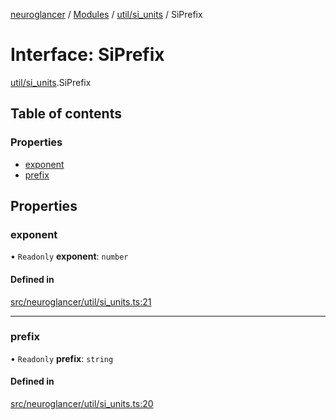 [neuroglancer](../README.md) / [Modules](../modules.md) / [util/si\_units](../modules/util_si_units.md) / SiPrefix

# Interface: SiPrefix

[util/si_units](../modules/util_si_units.md).SiPrefix

## Table of contents

### Properties

- [exponent](util_si_units.SiPrefix.md#exponent)
- [prefix](util_si_units.SiPrefix.md#prefix)

## Properties

### exponent

• `Readonly` **exponent**: `number`

#### Defined in

[src/neuroglancer/util/si_units.ts:21](https://github.com/ActiveBrainAtlas2/neuroglancer/blob/1beb5d34/src/neuroglancer/util/si_units.ts#L21)

___

### prefix

• `Readonly` **prefix**: `string`

#### Defined in

[src/neuroglancer/util/si_units.ts:20](https://github.com/ActiveBrainAtlas2/neuroglancer/blob/1beb5d34/src/neuroglancer/util/si_units.ts#L20)
